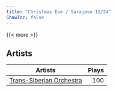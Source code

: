 ```yaml
---
title: "Christmas Eve / Sarajevo 12/24"
ShowToc: false
---
```


{{< more >}}

## Artists
Artists | Plays 
----- | -----: 
[Trans-Siberian Orchestra](/artists/trans-siberian-orchestra-58610) | 100

